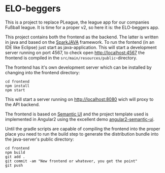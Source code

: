 # ELO-beggers

This is a project to replace PLeague, the league app for our companies Fußball league. It is time for a proper v2, so here it is: the ELO-beggers app.

This project contains both the frontend as the backend. The latter is written in java and based on the [SparkJAVA](http://sparkjava.com/) framework. To run the fontend (in an IDE like Eclipse) just start as java-application. This will start a development server running on port 4567, to check open [http://localhost:4567](http://localhost:4567) the frontend is compiled in the `src/main/resources/public`-directory.

The frontend has it's own development server which can be installed by changing into the frontend directory:

```
cd frontend
npm install
npm start
```

This will start a server running on [http://localhost:8080](http://localhost:8080) wich will proxy to the API backend.

The frontend is based on [Semantic UI](http://semantic-ui.com/) and the project template used is implemented in Angular2 using the excellent demo [angular2-semantic-ui](https://github.com/lon-yang/angular2-semantic-ui).

Until the gradle scripts are capable of compiling the frontend into the proper place you need to run the build step to generate the distribution bundle into the java-server's public directory:

```
cd frontend
npm build
git add .
git commit -am "New frontend or whatever, you get the point"
git push
```
